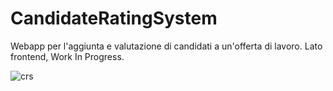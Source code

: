 # CandidateRatingSystem

Webapp per l'aggiunta e valutazione di candidati a un'offerta di lavoro. Lato frontend, Work In Progress.


![crs](https://github.com/simoirs/CRS-Frontend/assets/131461380/2623777b-28ee-4d73-bc5e-184685356690)
